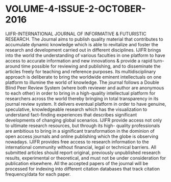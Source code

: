 # VOLUME-4-ISSUE-2-OCTOBER-2016
IJIFR-INTERNATIONAL JOURNAL OF INFORMATIVE &amp; FUTURISTIC RESEARCH. The Journal aims to publish quality material that contributes to accumulate dynamic knowledge which is able to revitalize and foster the research and development carried out in different disciplines. IJIFR brings into the world the understanding of various faculties in one platform to have access to accurate information and new innovations &amp; provide a rapid turn-around time possible for reviewing and publishing, and to disseminate the articles freely for teaching and reference purposes. Its multidisciplinary approach is deliberate to bring the worldwide eminent intellectuals on one platform to illumine the world of knowledge. The journal follows a Double Blind Peer Review System (where both reviewer and author are anonymous to each other) in order to bring in a high-quality intellectual platform for researchers across the world thereby bringing in total transparency in its journal review system. It delivers eventual platform in order to have genuine, speculative, knowledgeable research which has the visualization to understand fact-finding experiences that describes significant developments of changing global scenarios. IJIFR provide access not only to ultimate research resources, but through its high- quality professionals are ambitious to bring in a significant transformation in the dominion of open access journals and online publishing which the globe is observing nowadays. IJIFR provides free access to research information to the international community without financial, legal or technical barriers. All submitted articles should report original, previously unpublished research results, experimental or theoretical, and must not be under consideration for publication elsewhere. All the accepted papers of the journal will be processed for indexing into different citation databases that track citation frequency/data for each paper.

